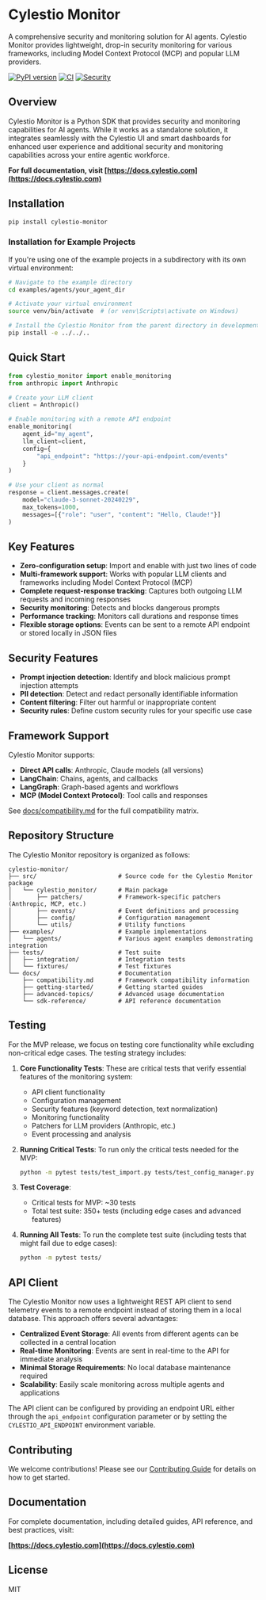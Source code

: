 # Cylestio Monitor

A comprehensive security and monitoring solution for AI agents. Cylestio Monitor provides lightweight, drop-in security monitoring for various frameworks, including Model Context Protocol (MCP) and popular LLM providers.

[![PyPI version](https://badge.fury.io/py/cylestio-monitor.svg)](https://badge.fury.io/py/cylestio-monitor)
[![CI](https://github.com/cylestio/cylestio-monitor/actions/workflows/ci.yml/badge.svg)](https://github.com/cylestio/cylestio-monitor/actions/workflows/ci.yml)
[![Security](https://github.com/cylestio/cylestio-monitor/actions/workflows/security.yml/badge.svg)](https://github.com/cylestio/cylestio-monitor/actions/workflows/security.yml)

## Overview

Cylestio Monitor is a Python SDK that provides security and monitoring capabilities for AI agents. While it works as a standalone solution, it integrates seamlessly with the Cylestio UI and smart dashboards for enhanced user experience and additional security and monitoring capabilities across your entire agentic workforce.

**For full documentation, visit [https://docs.cylestio.com](https://docs.cylestio.com)**

## Installation

```bash
pip install cylestio-monitor
```

### Installation for Example Projects

If you're using one of the example projects in a subdirectory with its own virtual environment:

```bash
# Navigate to the example directory 
cd examples/agents/your_agent_dir

# Activate your virtual environment
source venv/bin/activate  # (or venv\Scripts\activate on Windows)

# Install the Cylestio Monitor from the parent directory in development mode
pip install -e ../../..
```

## Quick Start

```python
from cylestio_monitor import enable_monitoring
from anthropic import Anthropic

# Create your LLM client
client = Anthropic()

# Enable monitoring with a remote API endpoint
enable_monitoring(
    agent_id="my_agent",
    llm_client=client,
    config={
        "api_endpoint": "https://your-api-endpoint.com/events"
    }
)

# Use your client as normal
response = client.messages.create(
    model="claude-3-sonnet-20240229",
    max_tokens=1000,
    messages=[{"role": "user", "content": "Hello, Claude!"}]
)
```

## Key Features

- **Zero-configuration setup**: Import and enable with just two lines of code
- **Multi-framework support**: Works with popular LLM clients and frameworks including Model Context Protocol (MCP)
- **Complete request-response tracking**: Captures both outgoing LLM requests and incoming responses 
- **Security monitoring**: Detects and blocks dangerous prompts
- **Performance tracking**: Monitors call durations and response times
- **Flexible storage options**: Events can be sent to a remote API endpoint or stored locally in JSON files

## Security Features

- **Prompt injection detection**: Identify and block malicious prompt injection attempts
- **PII detection**: Detect and redact personally identifiable information
- **Content filtering**: Filter out harmful or inappropriate content
- **Security rules**: Define custom security rules for your specific use case

## Framework Support

Cylestio Monitor supports:

- **Direct API calls**: Anthropic, Claude models (all versions)
- **LangChain**: Chains, agents, and callbacks
- **LangGraph**: Graph-based agents and workflows 
- **MCP (Model Context Protocol)**: Tool calls and responses

See [docs/compatibility.md](docs/compatibility.md) for the full compatibility matrix.

## Repository Structure

The Cylestio Monitor repository is organized as follows:

```
cylestio-monitor/
├── src/                       # Source code for the Cylestio Monitor package
│   └── cylestio_monitor/      # Main package
│       ├── patchers/          # Framework-specific patchers (Anthropic, MCP, etc.)
│       ├── events/            # Event definitions and processing
│       ├── config/            # Configuration management
│       └── utils/             # Utility functions
├── examples/                  # Example implementations
│   └── agents/                # Various agent examples demonstrating integration
├── tests/                     # Test suite
│   ├── integration/           # Integration tests
│   └── fixtures/              # Test fixtures
└── docs/                      # Documentation
    ├── compatibility.md       # Framework compatibility information
    ├── getting-started/       # Getting started guides
    ├── advanced-topics/       # Advanced usage documentation
    └── sdk-reference/         # API reference documentation
```

## Testing

For the MVP release, we focus on testing core functionality while excluding non-critical edge cases. The testing strategy includes:

1. **Core Functionality Tests**: These are critical tests that verify essential features of the monitoring system:
   - API client functionality
   - Configuration management
   - Security features (keyword detection, text normalization)
   - Monitoring functionality
   - Patchers for LLM providers (Anthropic, etc.)
   - Event processing and analysis

2. **Running Critical Tests**:
   To run only the critical tests needed for the MVP:
   ```bash
   python -m pytest tests/test_import.py tests/test_config_manager.py tests/test_api_client.py tests/test_security.py tests/test_monitor.py::test_enable_monitoring_import_error tests/test_patchers_anthropic.py::test_anthropic_patcher_init tests/test_events_processor.py::test_normalize_text -v
   ```

3. **Test Coverage**:
   - Critical tests for MVP: ~30 tests
   - Total test suite: 350+ tests (including edge cases and advanced features)

4. **Running All Tests**:
   To run the complete test suite (including tests that might fail due to edge cases):
   ```bash
   python -m pytest tests/
   ```

## API Client

The Cylestio Monitor now uses a lightweight REST API client to send telemetry events to a remote endpoint instead of storing them in a local database. This approach offers several advantages:

- **Centralized Event Storage**: All events from different agents can be collected in a central location
- **Real-time Monitoring**: Events are sent in real-time to the API for immediate analysis
- **Minimal Storage Requirements**: No local database maintenance required
- **Scalability**: Easily scale monitoring across multiple agents and applications

The API client can be configured by providing an endpoint URL either through the `api_endpoint` configuration parameter or by setting the `CYLESTIO_API_ENDPOINT` environment variable.

## Contributing

We welcome contributions! Please see our [Contributing Guide](CONTRIBUTING.md) for details on how to get started.

## Documentation

For complete documentation, including detailed guides, API reference, and best practices, visit:

**[https://docs.cylestio.com](https://docs.cylestio.com)**

## License

MIT

